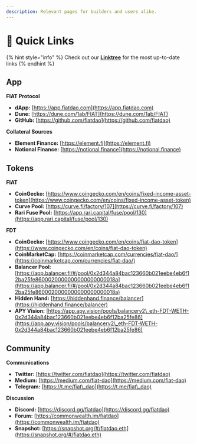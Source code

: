 ```yaml
---
description: Relevant pages for builders and users alike.
---
```


# 🔗 Quick Links

{% hint style="info" %}
Check out our [**Linktree**](https://linktr.ee/fiatdao) for the most up-to-date links
{% endhint %}

## App

**FIAT Protocol**

* **dApp:** [https://app.fiatdao.com](https://app.fiatdao.com)
* **Dune:** [https://dune.com/1ab/FIAT](https://dune.com/1ab/FIAT)
* **GitHub:** [https://github.com/fiatdao](https://github.com/fiatdao)

**Collateral Sources**

* **Element Finance:** [https://element.fi](https://element.fi)
* **Notional Finance:** [https://notional.finance](https://notional.finance)

## Tokens

**FIAT**

* **CoinGecko:** [https://www.coingecko.com/en/coins/fixed-income-asset-token](https://www.coingecko.com/en/coins/fixed-income-asset-token)
* **Curve Pool:** [https://curve.fi/factory/107](https://curve.fi/factory/107)
* **Rari Fuse Pool:** [https://app.rari.capital/fuse/pool/130](https://app.rari.capital/fuse/pool/130)

**FDT**

* **CoinGecko:** [https://www.coingecko.com/en/coins/fiat-dao-token](https://www.coingecko.com/en/coins/fiat-dao-token)
* **CoinMarketCap:** [https://coinmarketcap.com/currencies/fiat-dao/](https://coinmarketcap.com/currencies/fiat-dao/)
* **Balancer Pool:** [https://app.balancer.fi/#/pool/0x2d344a84bac123660b021eebe4eb6f12ba25fe8600020000000000000000018a](https://app.balancer.fi/#/pool/0x2d344a84bac123660b021eebe4eb6f12ba25fe8600020000000000000000018a)
* **Hidden Hand:** [https://hiddenhand.finance/balancer](https://hiddenhand.finance/balancer)
* **APY Vision:** [https://app.apy.vision/pools/balancerv2\_eth-FDT-WETH-0x2d344a84bac123660b021eebe4eb6f12ba25fe86](https://app.apy.vision/pools/balancerv2\_eth-FDT-WETH-0x2d344a84bac123660b021eebe4eb6f12ba25fe86)

## Community

**Communications**

* **Twitter:** [https://twitter.com/fiatdao](https://twitter.com/fiatdao)
* **Medium:** [https://medium.com/fiat-dao](https://medium.com/fiat-dao)
* **Telegram:** [https://t.me/fiat\_dao](https://t.me/fiat\_dao)

**Discussion**

* **Discord:** [https://discord.gg/fiatdao](https://discord.gg/fiatdao)
* **Forum:** [https://commonwealth.im/fiatdao](https://commonwealth.im/fiatdao)
* **Snapshot:** [https://snapshot.org/#/fiatdao.eth](https://snapshot.org/#/fiatdao.eth)
